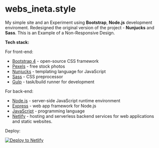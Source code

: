 # webs_ineta.style

My simple site and an Experiment using **Bootstrap**, **Node.js** development enviroment. Redesigned the original version of the project - **Nunjucks** and **Sass**. This is an Example of a Non-Responsive Design.

**Tech stack:**

For front-end:

- [Bootstrap 4](https://getbootstrap.com/) - open-source CSS framework
- [Pexels](https://www.pexels.com/) - free stock photos
- [Nunjucks](https://mozilla.github.io/nunjucks/) - templating language for JavaScript
- [Sass](https://sass-lang.com/) - CSS preprocessor
- [Gulp](https://gulpjs.com/) - task/build runner for development

For back-end:

- [Node.js](https://nodejs.org/) - server-side JavaScript runtime environment
- [Express](http://expressjs.com/) - web app framework for Node.js
- [JavaScript](https://developer.mozilla.org/en-US/docs/Web/JavaScript) - programming language
- [Netlify](https://www.netlify.com/) - hosting and serverless backend services for web applications and static websites.

Deploy:

[![Deploy to Netlify](https://www.netlify.com/img/deploy/button.svg)](https://ineta-style.netlify.app/)